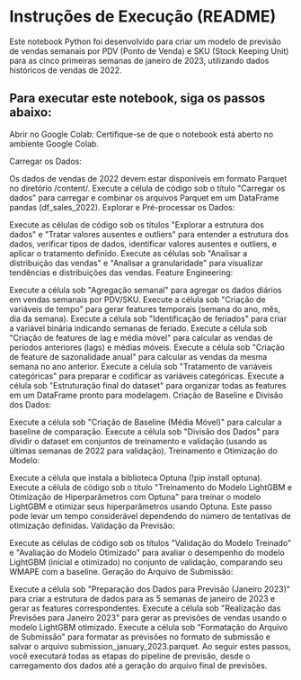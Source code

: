 # Instruções de Execução (README)
Este notebook Python foi desenvolvido para criar um modelo de previsão de vendas semanais por PDV (Ponto de Venda) e SKU (Stock Keeping Unit) para as cinco primeiras semanas de janeiro de 2023, utilizando dados históricos de vendas de 2022.

## Para executar este notebook, siga os passos abaixo:

Abrir no Google Colab: Certifique-se de que o notebook está aberto no ambiente Google Colab.

Carregar os Dados:

Os dados de vendas de 2022 devem estar disponíveis em formato Parquet no diretório /content/.
Execute a célula de código sob o título "Carregar os dados" para carregar e combinar os arquivos Parquet em um DataFrame pandas (df_sales_2022).
Explorar e Pré-processar os Dados:

Execute as células de código sob os títulos "Explorar a estrutura dos dados" e "Tratar valores ausentes e outliers" para entender a estrutura dos dados, verificar tipos de dados, identificar valores ausentes e outliers, e aplicar o tratamento definido.
Execute as células sob "Analisar a distribuição das vendas" e "Analisar a granularidade" para visualizar tendências e distribuições das vendas.
Feature Engineering:

Execute a célula sob "Agregação semanal" para agregar os dados diários em vendas semanais por PDV/SKU.
Execute a célula sob "Criação de variáveis de tempo" para gerar features temporais (semana do ano, mês, dia da semana).
Execute a célula sob "Identificação de feriados" para criar a variável binária indicando semanas de feriado.
Execute a célula sob "Criação de features de lag e média móvel" para calcular as vendas de períodos anteriores (lags) e médias móveis.
Execute a célula sob "Criação de feature de sazonalidade anual" para calcular as vendas da mesma semana no ano anterior.
Execute a célula sob "Tratamento de variáveis categóricas" para preparar e codificar as variáveis categóricas.
Execute a célula sob "Estruturação final do dataset" para organizar todas as features em um DataFrame pronto para modelagem.
Criação de Baseline e Divisão dos Dados:

Execute a célula sob "Criação de Baseline (Média Móvel)" para calcular a baseline de comparação.
Execute a célula sob "Divisão dos Dados" para dividir o dataset em conjuntos de treinamento e validação (usando as últimas semanas de 2022 para validação).
Treinamento e Otimização do Modelo:

Execute a célula que instala a biblioteca Optuna (!pip install optuna).
Execute a célula de código sob o título "Treinamento do Modelo LightGBM e Otimização de Hiperparâmetros com Optuna" para treinar o modelo LightGBM e otimizar seus hiperparâmetros usando Optuna. Este passo pode levar um tempo considerável dependendo do número de tentativas de otimização definidas.
Validação da Previsão:

Execute as células de código sob os títulos "Validação do Modelo Treinado" e "Avaliação do Modelo Otimizado" para avaliar o desempenho do modelo LightGBM (inicial e otimizado) no conjunto de validação, comparando seu WMAPE com a baseline.
Geração do Arquivo de Submissão:

Execute a célula sob "Preparação dos Dados para Previsão (Janeiro 2023)" para criar a estrutura de dados para as 5 semanas de janeiro de 2023 e gerar as features correspondentes.
Execute a célula sob "Realização das Previsões para Janeiro 2023" para gerar as previsões de vendas usando o modelo LightGBM otimizado.
Execute a célula sob "Formatação do Arquivo de Submissão" para formatar as previsões no formato de submissão e salvar o arquivo submission_january_2023.parquet.
Ao seguir estes passos, você executará todas as etapas do pipeline de previsão, desde o carregamento dos dados até a geração do arquivo final de previsões.
